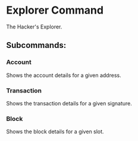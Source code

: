 # Explorer Command

The Hacker's Explorer.

## Subcommands:

### Account

Shows the account details for a given address.

### Transaction

Shows the transaction details for a given signature.

### Block

Shows the block details for a given slot.
